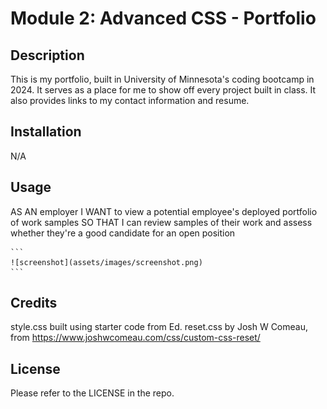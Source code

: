 # Module 2: Advanced CSS - Portfolio

## Description

This is my portfolio, built in University of Minnesota's coding bootcamp in 2024. It serves as a place for me to show off every project built in class. It also provides links to my contact information and resume.

## Installation

N/A

## Usage

AS AN employer
I WANT to view a potential employee's deployed portfolio of work samples
SO THAT I can review samples of their work and assess whether they're a good candidate for an open position

    ```
    ![screenshot](assets/images/screenshot.png)
    ```

## Credits

style.css built using starter code from Ed.
reset.css by Josh W Comeau, from https://www.joshwcomeau.com/css/custom-css-reset/

## License

Please refer to the LICENSE in the repo.